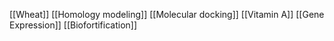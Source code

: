 [[Wheat]]
[[Homology modeling]]
[[Molecular docking]]
[[Vitamin A]]
[[Gene Expression]]
[[Biofortification]]
